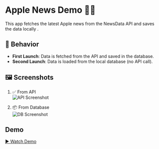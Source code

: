 # Apple News Demo 🍎📰

This app fetches the latest Apple news from the NewsData API and saves the data locally .

## 🔁 Behavior
- **First Launch**: Data is fetched from the API and saved in the database.
- **Second Launch**: Data is loaded from the local database (no API call).

## 🖼 Screenshots

1. ✅ From API  
   ![API Screenshot](https://raw.githubusercontent.com/your-repo/screenshots/main/api_screenshot.png)

2. 📦 From Database  
   ![DB Screenshot](https://raw.githubusercontent.com/your-repo/screenshots/main/db_screenshot.png)


## Demo
[▶ Watch Demo](https://github.com/user-attachments/assets/b99d13d2-724f-40bc-9b5d-36aaee9446e0)


 
